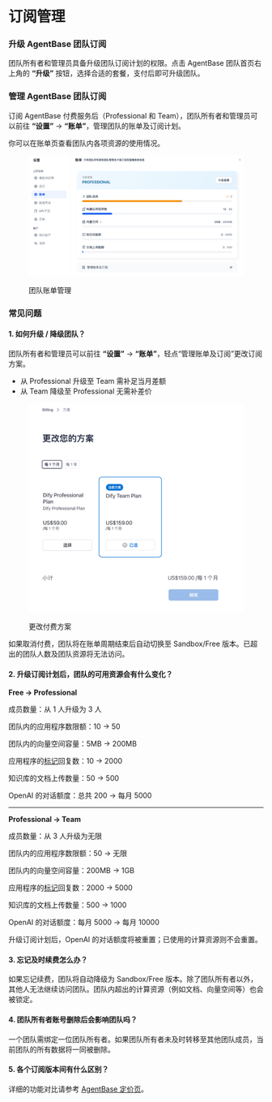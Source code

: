 # 订阅管理

### 升级 AgentBase 团队订阅

团队所有者和管理员具备升级团队订阅计划的权限。点击 AgentBase 团队首页右上角的 **“升级”** 按钮，选择合适的套餐，支付后即可升级团队。

### 管理 AgentBase 团队订阅

订阅 AgentBase 付费服务后（Professional 和 Team），团队所有者和管理员可以前往 **“设置”** → **“账单”**，管理团队的账单及订阅计划。

你可以在账单页查看团队内各项资源的使用情况。

<figure><img src="../../.gitbook/assets/image (5).png" alt=""><figcaption><p>团队账单管理</p></figcaption></figure>

### 常见问题

#### 1. 如何升级 / 降级团队？

团队所有者和管理员可以前往 **“设置”** → **“账单”**，轻点“管理账单及订阅”更改订阅方案。

* 从 Professional 升级至 Team 需补足当月差额
* 从 Team 降级至 Professional 无需补差价

<figure><img src="../../.gitbook/assets/image (6).png" alt=""><figcaption><p>更改付费方案</p></figcaption></figure>

如果取消付费，团队将在账单周期结束后自动切换至 Sandbox/Free 版本。已超出的团队人数及团队资源将无法访问。

#### 2. 升级订阅计划后，团队的可用资源会有什么变化？

**Free → Professional**

成员数量：从 1 人升级为 3 人

团队内的应用程序数限额：10 → 50

团队内的向量空间容量：5MB → 200MB

应用程序的[标记](https://docs.agentbase.ai/v/zh-hans/guides/biao-zhu/logs)回复数：10 → 2000

知识库的文档上传数量：50 → 500

OpenAI  的对话额度：总共 200 → 每月 5000

***

**Professional → Team**

成员数量：从 3 人升级为无限

团队内的应用程序数限额：50 → 无限

团队内的向量空间容量：200MB → 1GB

应用程序的[标记](https://docs.agentbase.ai/v/zh-hans/guides/biao-zhu/logs)回复数：2000 → 5000

知识库的文档上传数量：500 → 1000

OpenAI  的对话额度：每月 5000 → 每月 10000

升级订阅计划后，OpenAI 的对话额度将被重置；已使用的计算资源则不会重置。

#### 3. 忘记及时续费怎么办？

如果忘记续费，团队将自动降级为 Sandbox/Free 版本。除了团队所有者以外，其他人无法继续访问团队。团队内超出的计算资源（例如文档、向量空间等）也会被锁定。

#### 4. 团队所有者账号删除后会影响团队吗？

一个团队需绑定一位团队所有者。如果团队所有者未及时转移至其他团队成员，当前团队的所有数据将一同被删除。

#### 5. 各个订阅版本间有什么区别？

详细的功能对比请参考 [AgentBase 定价页](https://agentbase.ai/pricing)。

